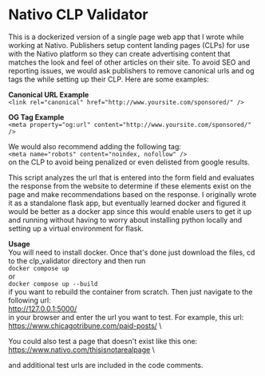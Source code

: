 # Nativo CLP Validator
This is a dockerized version of a single page web app that I wrote while working at Nativo. Publishers setup content landing pages (CLPs) for use with the Nativo platform so they can create advertising content that matches the look and feel of other articles on their site. To avoid SEO and reporting issues, we would ask publishers to remove canonical urls and og tags the while setting up their CLP. Here are some examples:

**Canonical URL Example** \
`<link rel="canonical" href="http://www.yoursite.com/sponsored/" />`

**OG Tag Example** \
`<meta property="og:url" content="http://www.yoursite.com/sponsored/" />`
 
We would also recommend adding the following tag:\
`<meta name="robots" content="noindex, nofollow" />` \
on the CLP to avoid being penalized or even delisted from google results.

This script analyzes the url that is entered into the form field and evaluates the response from the website to determine if these elements exist on the page and make recommendations based on the response. I originally wrote it as a standalone flask app, but eventually learned docker and figured it would be better as a docker app since this would enable users to get it up and running without having to worry about installing python locally and setting up a virtual environment for flask.

**Usage** \
You will need to install docker. Once that's done just download the files, cd to the clp_validator directory and then run\
`docker compose up`\
or\
`docker compose up --build`\
if you want to rebuild the container from scratch. Then just navigate to the following url:\
http://127.0.0.1:5000/ \
in your browser and enter the url you want to test. For example, this url:\
https://www.chicagotribune.com/paid-posts/ \

You could also test a page that doesn't exist like this one:\
https://www.nativo.com/thisisnotarealpage \

and additional test urls are included in the code comments.